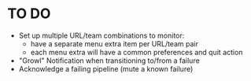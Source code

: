 #  TO DO
- Set up multiple URL/team combinations to monitor:
    - have a separate menu extra item per URL/team pair
    - each menu extra will have a common preferences and quit action
- "Growl" Notification when transitioning to/from a failure
- Acknowledge a failing pipeline (mute a known failure)
